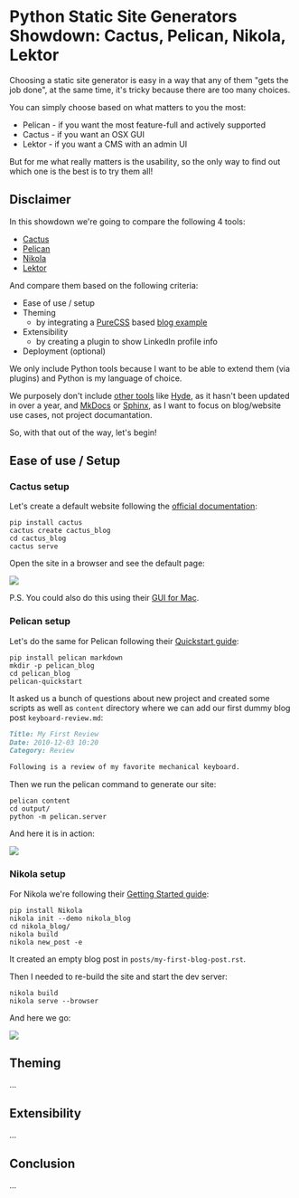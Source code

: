 # Python Static Site Generators Showdown: Cactus, Pelican, Nikola, Lektor

Choosing a static site generator is easy in a way that any of them "gets the job done", 
at the same time, it's tricky because there are too many choices.
  
You can simply choose based on what matters to you the most:

* Pelican - if you want the most feature-full and actively supported
* Cactus - if you want an OSX GUI
* Lektor - if you want a CMS with an admin UI
 
But for me what really matters is the usability, so the only way to find out which one is the best is to try them all!

## Disclaimer

In this showdown we're going to compare the following 4 tools:

* [Cactus](https://github.com/eudicots/Cactus)
* [Pelican](https://github.com/getpelican/pelican)
* [Nikola](https://github.com/getnikola/nikola)
* [Lektor](https://github.com/lektor/lektor)

And compare them based on the following criteria:

* Ease of use / setup
* Theming
  * by integrating a [PureCSS](https://purecss.io/) based [blog example](https://purecss.io/layouts/blog/)
* Extensibility
  * by creating a plugin to show LinkedIn profile info
* Deployment (optional)
  
We only include Python tools because I want to be able to extend them (via plugins) and Python is my language of choice.

We purposely don't include [other tools](https://www.staticgen.com/) like [Hyde](http://hyde.github.io/), 
as it hasn't been updated in over a year, and [MkDocs](http://www.mkdocs.org/) or [Sphinx](http://www.sphinx-doc.org/), 
as I want to focus on blog/website use cases, not project documantation.

So, with that out of the way, let's begin!

## Ease of use / Setup

### Cactus setup

Let's create a default website following the [official documentation](https://github.com/eudicots/Cactus):

```commandline
pip install cactus
cactus create cactus_blog
cd cactus_blog
cactus serve
```

Open the site in a browser and see the default page:

![](https://www.evernote.com/l/AHRHrZvl5ANHZJyselR2vJ1iYyDTfRnuwH8B/image.png)

P.S. You could also do this using their [GUI for Mac](http://www.cactusformac.com/).

### Pelican setup

Let's do the same for Pelican following their [Quickstart guide](http://docs.getpelican.com/en/stable/quickstart.html):

```commandline
pip install pelican markdown
mkdir -p pelican_blog
cd pelican_blog
pelican-quickstart
```

It asked us a bunch of questions about new project and created some scripts 
as well as `content` directory where we can add our first dummy blog post `keyboard-review.md`:

```markdown
Title: My First Review
Date: 2010-12-03 10:20
Category: Review

Following is a review of my favorite mechanical keyboard.
```

Then we run the pelican command to generate our site:

```commandline
pelican content
cd output/
python -m pelican.server
```

And here it is in action:

![](https://www.evernote.com/l/AHQL3puW6V5BNLpTAvh7ojbYGAq3Y-56qGgB/image.png)

### Nikola setup

For Nikola we're following their [Getting Started guide](https://getnikola.com/getting-started.html):

```commandline
pip install Nikola
nikola init --demo nikola_blog
cd nikola_blog/
nikola build
nikola new_post -e
```

It created an empty blog post in `posts/my-first-blog-post.rst`.

Then I needed to re-build the site and start the dev server:

```commandline
nikola build
nikola serve --browser
```

And here we go:

![](https://www.evernote.com/l/AHRBbajZgrxIHLOazVcfjJKIafbAl0gczegB/image.png)

## Theming

...

## Extensibility

...

## Conclusion

...